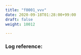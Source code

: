 ```yaml
---
title: "f0001_vvv"
date: 2020-09-18T01:28:00+99:00
draft: false
weight: 10012

---
```


### Log reference: <no value>

```
